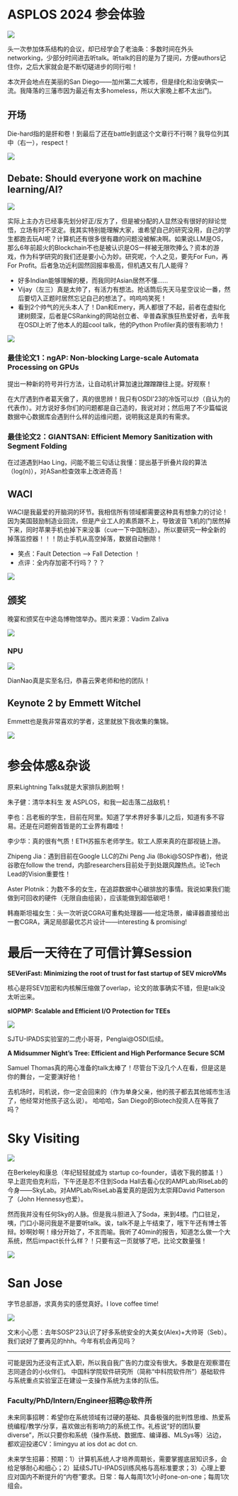 # ASPLOS 2024 参会体验

<img src="/img/asplos24-badge.jpg"/>

头一次参加体系结构的会议，却已经学会了老油条：多数时间在外头networking，少部分时间进去听talk。听talk的目的是为了提问，方便authors记住你，之后大家就会是不断切磋进步的同行啦！

本次开会地点在美丽的San Diego——加州第二大城市，但是绿化和治安确实一流。我降落的三藩市因为最近有太多homeless，所以大家晚上都不太出门。

## 开场

Die-hard指的是肝和卷！到最后了还在battle到底这个文章行不行啊？我导位列其中（右一），respect！

<img src="/img/asplos24-diehard.jpg"/>

## Debate: Should everyone work on machine learning/AI?

<img src="/img/asplos24-debate.jpg"/>

实际上主办方已经事先划分好正/反方了，但是被分配的人显然没有很好的辩论觉悟，立场有时不坚定。我其实特别能理解大家，谁希望自己的研究没用，自己的学生都跑去玩AI呢？计算机还有很多很有趣的问题没被解决啊。如果说LLM是OS，那么6年前超火的Blockchain不也是被认识是OS一样被无限吹捧么？资本的游戏，作为科学研究的我们还是要小心为妙。研究呢，个人之见，要先For Fun，再For Profit。后者急功近利固然回报率极高，但机遇又有几人能得？

- 好多Indian能够理解的梗，而我同时Asian居然不懂……
- Vijay（左三）真是太帅了，有活力有想法。抢话筒后先天马星空议论一番，然后要切入正题时居然忘记自己的想法了。呜呜呜笑死！
- 看到2个帅气的光头本人了！Dan和Emery，两人都很了不起，前者在虚拟化建树颇深，后者是CSRanking的网站创立者、辛普森家族狂热爱好者，去年我在OSDI上听了他本人的超cool talk，他的Python Profiler真的很有影响力！

<img src="/img/asplos24-bold.jpg"/>

### 最佳论文1：ngAP: Non-blocking Large-scale Automata Processing on GPUs

提出一种新的符号并行方法，让自动机计算加速比蹭蹭蹭往上提。好观察！

在大厅遇到作者葛天傲了，真的很思辨！我只有OSDI'23的冷饭可以炒（自认为的代表作）。对方说好多你们的问题都是自己造的，我说对对；然后用了不少篇幅说数据中心数据库会遇到什么样的运维问题，说明我这是真的有需求。

### 最佳论文2：GIANTSAN: Efficient Memory Sanitization with Segment Folding
在过道遇到Hao Ling，问能不能三句话让我懂：提出基于折叠片段的算法（log(n)），对ASan检查效率上改进奇高！

## WACI

WACI是我最爱的开脑洞的环节。我相信所有领域都需要这种具有想象力的讨论！
因为美国鼓励制造业回流，但是产业工人的素质跟不上，导致波音飞机的门居然掉下来，同时苹果手机也掉下来没事（cue一下中国制造）。所以要研究一种全新的掉落监控器！！！防止手机从高空掉落，数据自动删除！

- 笑点：Fault Detection --> Fall Detection ！
- 点评：全内存加密不行吗？？？

<img src="/img/asplos24-waci.jpg"/>

## 颁奖

晚宴和颁奖在中途岛博物馆举办。图片来源：Vadim Zaliva

<img src="/img/asplos24.jpg"/>

### NPU

<img src="/img/asplos24-influential.jpg"/>

DianNao真是实至名归，恭喜云霁老师和他的团队！

## Keynote 2 by Emmett Witchel

Emmett也是我非常喜欢的学者，这里就放下我收集的集锦。

<img src="/img/asplos24-emmett.jpg"/>

# 参会体感&杂谈

原来Lightning Talks就是大家排队刷脸啊！

朱子健：清华本科生 发 ASPLOS，和我一起击落二战敌机！

李也：吕老板的学生，目前在阿里。知道了学术界好多事儿之后，知道有多不容易。还是在问题俯首皆是的工业界有趣哇！

李少华：真的很有气质！ETH苏振东老师学生。软工人原来真的在鄙视链上游。

Zhipeng Jia：遇到目前在Google LLC的Zhi Peng Jia (Boki@SOSP作者)，他说谷歌在follow the trend，内部researchers目前处于到处跟风蹭热点。论Tech Lead的Vision重要性！

Aster Plotnik：为数不多的女生，在追踪数据中心碳排放的事情。我说如果我们能做到可回收的硬件（无限自由组装），应该能做到超低碳吧！

韩裔斯坦福女生：头一次听说CGRA可重构处理器——给定场景，编译器直接给出一套CGRA，满足局部最优芯片设计——interesting & promising!

# 最后一天待在了可信计算Session

**SEVeriFast: Minimizing the root of trust for fast startup of SEV microVMs**

核心是将SEV加密和内核解压缩做了overlap，论文的故事确实不错，但是talk没太听出来。

**sIOPMP: Scalable and Efficient I/O Protection for TEEs**

<img src="/img/asplos24-erhu.jpg"/>

SJTU-IPADS实验室的二虎小哥哥，Penglai@OSDI后续。

**A Midsummer Night’s Tree: Efficient and High Performance Secure SCM**

Samuel Thomas真的用心准备的talk太棒了！尽管台下没几个人在看，但是这是你的舞台，一定要演好他！

去机场时，司机说，你一定会回来的（作为单身父亲，他的孩子都去其他城市生活了，他经常对他孩子这么说）。
哈哈哈，San Diego的Biotech投资人在等我了吗？

# Sky Visiting

<img src="/img/asplos24-cal.jpg"/>

在Berkeley和康总（年纪轻轻就成为 startup co-founder，请收下我的膝盖！）早上逛完伯克利后，下午还是忍不住到Soda Hall去看心仪的AMPLab/RiseLab的今身——SkyLab。对AMPLab/RiseLab喜爱真的是因为太崇拜David Patterson了（John Hennessy也爱）。

然而我并没有任何Sky的人脉。但是我斗胆进入了Soda，来到4楼。门口驻足，咦，门口小哥问我是不是要听talk。诶，talk不是上午结束了，哦下午还有博士答辩。妙啊妙啊！缘分开始了，不言而喻。我听了40min的报告，知道怎么做一个大系统，然后impact长什么样？！只要有这一页就够了吧，比论文数量强！

<img src="/img/asplos24-sky.jpg"/>

# San Jose

字节总部游，求真务实的感觉真好。I love coffee time!

<img src="/img/asplos24-byte.jpg"/>

文末小心愿：去年SOSP'23认识了好多系统安全的大美女(Alex)+大帅哥（Seb）。我们说好了要再见的hhh。今年有机会再见吗？

---

可能是因为还没有正式入职，所以我自我广告的力度没有很大。多数是在观察潜在志同道合的小伙伴们。
中国科学院软件研究所（简称“中科院软件所”）基础软件与系统重点实验室正在建设一支操作系统为主体的队伍。

### Faculty/PhD/Intern/Engineer招聘@软件所

未来同事招聘：希望你在系统领域有过硬的基础、具备极强的批判性思维、热爱系统编程/教学/分享，喜欢做出有影响力的系统工作。礼栋说“好的团队要diverse”，所以只要你和系统（操作系统、数据库、编译器、MLSys等）沾边，都欢迎投递CV：limingyu at ios dot ac dot cn.

未来学生招募：预期：1）计算机系统人才培养周期长，需要掌握底层知识多，会给足够耐心和细心；2）延续SJTU-IPADS训练风格与高标准要求；3）心理上要应对国内不断提升的“内卷”要求。日常：每人每周1次1小时one-on-one；每周1次组会。
